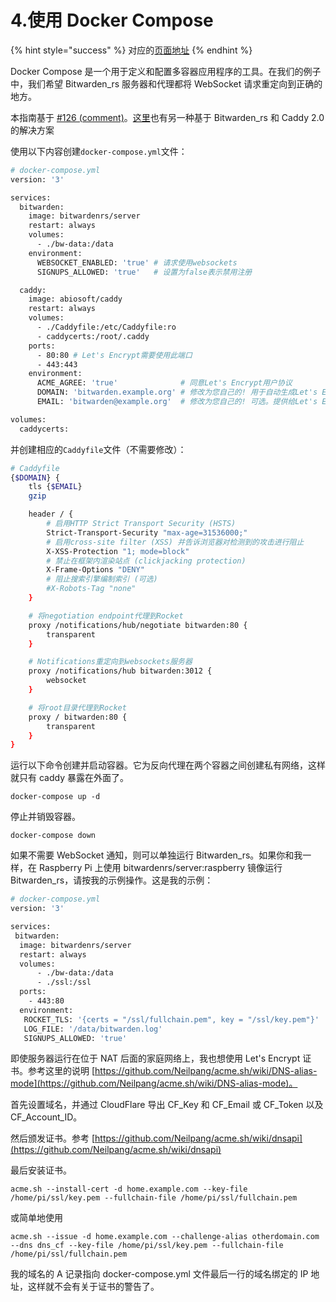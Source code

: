 # 4.使用 Docker Compose

{% hint style="success" %}
对应的[页面地址](https://github.com/dani-garcia/bitwarden_rs/wiki/Using-Docker-Compose)
{% endhint %}

Docker Compose 是一个用于定义和配置多容器应用程序的工具。在我们的例子中，我们希望 Bitwarden\_rs 服务器和代理都将 WebSocket 请求重定向到正确的地方。

本指南基于 [\#126 \(comment\)](https://github.com/dani-garcia/bitwarden_rs/issues/126#issuecomment-417872681)。[这里](https://github.com/sosandroid/docker-bitwarden_rs-caddy-synology)也有另一种基于 Bitwarden\_rs 和 Caddy 2.0 的解决方案

使用以下内容创建`docker-compose.yml`文件：

```bash
# docker-compose.yml
version: '3'

services:
  bitwarden:
    image: bitwardenrs/server
    restart: always
    volumes:
      - ./bw-data:/data
    environment:
      WEBSOCKET_ENABLED: 'true' # 请求使用websockets
      SIGNUPS_ALLOWED: 'true'   # 设置为false表示禁用注册

  caddy:
    image: abiosoft/caddy
    restart: always
    volumes:
      - ./Caddyfile:/etc/Caddyfile:ro
      - caddycerts:/root/.caddy
    ports:
      - 80:80 # Let's Encrypt需要使用此端口
      - 443:443
    environment:
      ACME_AGREE: 'true'              # 同意Let's Encrypt用户协议
      DOMAIN: 'bitwarden.example.org' # 修改为您自己的! 用于自动生成Let's Encrypt SSL
      EMAIL: 'bitwarden@example.org'  # 修改为您自己的! 可选。提供给Let's Encrypt

volumes:
  caddycerts:
```

并创建相应的`Caddyfile`文件（不需要修改）：

```bash
# Caddyfile
{$DOMAIN} {
    tls {$EMAIL}
    gzip

    header / {
        # 启用HTTP Strict Transport Security (HSTS)
        Strict-Transport-Security "max-age=31536000;"
        # 启用cross-site filter (XSS) 并告诉浏览器对检测到的攻击进行阻止
        X-XSS-Protection "1; mode=block"
        # 禁止在框架内渲染站点 (clickjacking protection)
        X-Frame-Options "DENY"
        # 阻止搜索引擎编制索引 (可选)
        #X-Robots-Tag "none"
    }

    # 将negotiation endpoint代理到Rocket
    proxy /notifications/hub/negotiate bitwarden:80 {
        transparent
    }

    # Notifications重定向到websockets服务器
    proxy /notifications/hub bitwarden:3012 {
        websocket
    }

    # 将root目录代理到Rocket
    proxy / bitwarden:80 {
        transparent
    }
}
```

运行以下命令创建并启动容器。它为反向代理在两个容器之间创建私有网络，这样就只有 caddy 暴露在外面了。

```text
docker-compose up -d
```

停止并销毁容器。

```text
docker-compose down
```

如果不需要 WebSocket 通知，则可以单独运行 Bitwarden\_rs。如果你和我一样，在 Raspberry Pi 上使用 bitwardenrs/server:raspberry 镜像运行 Bitwarden\_rs，请按我的示例操作。这是我的示例：

```bash
# docker-compose.yml
version: '3'

services:
 bitwarden:
  image: bitwardenrs/server
  restart: always
  volumes:
      - ./bw-data:/data
      - ./ssl:/ssl
  ports:
    - 443:80
  environment:
   ROCKET_TLS: '{certs = "/ssl/fullchain.pem", key = "/ssl/key.pem"}'
   LOG_FILE: '/data/bitwarden.log'
   SIGNUPS_ALLOWED: 'true'
```

即使服务器运行在位于 NAT 后面的家庭网络上，我也想使用 Let's Encrypt 证书。参考这里的说明 [https://github.com/Neilpang/acme.sh/wiki/DNS-alias-mode](https://github.com/Neilpang/acme.sh/wiki/DNS-alias-mode)。

首先设置域名，并通过 CloudFlare 导出 CF\_Key 和 CF\_Email 或 CF\_Token 以及 CF\_Account\_ID。

然后颁发证书。参考 [https://github.com/Neilpang/acme.sh/wiki/dnsapi](https://github.com/Neilpang/acme.sh/wiki/dnsapi)

最后安装证书。

```text
acme.sh --install-cert -d home.example.com --key-file /home/pi/ssl/key.pem --fullchain-file /home/pi/ssl/fullchain.pem
```

或简单地使用

```text
acme.sh --issue -d home.example.com --challenge-alias otherdomain.com --dns dns_cf --key-file /home/pi/ssl/key.pem --fullchain-file /home/pi/ssl/fullchain.pem
```

我的域名的 A 记录指向 docker-compose.yml 文件最后一行的域名绑定的 IP 地址，这样就不会有关于证书的警告了。

